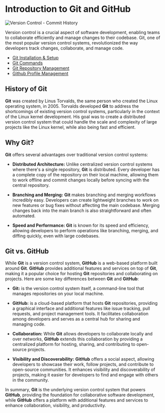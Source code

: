 # Introduction to Git and GitHub

![Version Control - Commit History](https://i.imgur.com/AAsaUWh.png)

Version control is a crucial aspect of software development, enabling teams to collaborate efficiently and manage changes to their codebase. Git, one of the most popular version control systems, revolutionized the way developers track changes, collaborate, and manage code.

- [Git Installation & Setup](https://github.com/dawudg/pt-git-workshop/blob/main/GIT_INSTALLATION.md)
- [Git Commands](https://github.com/dawudg/pt-git-workshop/blob/main/GIT_COMMANDS.md)
- [Git Repository Management](https://github.com/dawudg/pt-git-workshop/blob/main/GIT_MANAGEMENT.md)
- [Github Profile Management](https://github.com/dawudg/pt-git-workshop/blob/main/GITHUB_PROFILE.md)

## History of Git

**Git** was created by Linus Torvalds, the same person who created the Linux operating system, in 2005. Torvalds developed **Git** to address the shortcomings of existing version control systems, particularly in the context of the Linux kernel development. His goal was to create a distributed version control system that could handle the scale and complexity of large projects like the Linux kernel, while also being fast and efficient.

## Why Git?

**Git** offers several advantages over traditional version control systems:

- **Distributed Architecture:** Unlike centralized version control systems where there's a single repository, **Git** is distributed. Every developer has a complete copy of the repository on their local machine, allowing them to work offline and commit changes locally before syncing with the central repository.

- **Branching and Merging:** **Git** makes branching and merging workflows incredibly easy. Developers can create lightweight branches to work on new features or bug fixes without affecting the main codebase. Merging changes back into the main branch is also straightforward and often automated.

- **Speed and Performance:** **Git** is known for its speed and efficiency, allowing developers to perform operations like branching, merging, and diffing quickly, even with large codebases.

## Git vs. GitHub

While **Git** is a version control system, **GitHub** is a web-based platform built around **Git**. **GitHub** provides additional features and services on top of **Git**, making it a popular choice for hosting **Git** repositories and collaborating on projects. Here are some key differences between **Git** and **GitHub**:

- **Git:** is the version control system itself, a command-line tool that manages repositories on your local machine.

- **GitHub:** is a cloud-based platform that hosts **Git** repositories, providing a graphical interface and additional features like issue tracking, pull requests, and project management tools. It facilitates collaboration among developers and serves as a central hub for sharing and managing code.

- **Collaboration:** While **Git** allows developers to collaborate locally and over networks, **GitHub** extends this collaboration by providing a centralized platform for hosting, sharing, and contributing to open-source projects.

- **Visibility and Discoverability:** **GitHub** offers a social aspect, allowing developers to showcase their work, follow projects, and contribute to open-source communities. It enhances visibility and discoverability of projects, making it easier for developers to find and engage with others in the community.

In summary, **Git** is the underlying version control system that powers **GitHub**, providing the foundation for collaborative software development, while **GitHub** offers a platform with additional features and services to enhance collaboration, visibility, and productivity.
